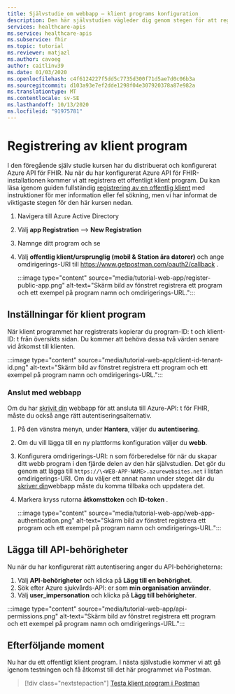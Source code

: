 ```yaml
---
title: Självstudie om webbapp – klient programs konfiguration
description: Den här självstudien vägleder dig genom stegen för att registrera ett offentligt program för att förbereda för att distribuera ett webb program
services: healthcare-apis
ms.service: healthcare-apis
ms.subservice: fhir
ms.topic: tutorial
ms.reviewer: matjazl
ms.author: cavoeg
author: caitlinv39
ms.date: 01/03/2020
ms.openlocfilehash: c4f6124227f5dd5c7735d300f71d5ae7d0c06b3a
ms.sourcegitcommit: d103a93e7ef2dde1298f04e307920378a87e982a
ms.translationtype: MT
ms.contentlocale: sv-SE
ms.lasthandoff: 10/13/2020
ms.locfileid: "91975781"
---
```

# <a name="client-application-registration"></a>Registrering av klient program
I den föregående själv studie kursen har du distribuerat och konfigurerat Azure API för FHIR. Nu när du har konfigurerat Azure API för FHIR-installationen kommer vi att registrera ett offentligt klient program. Du kan läsa igenom guiden fullständig [registrering av en offentlig klient](register-public-azure-ad-client-app.md) med instruktioner för mer information eller fel sökning, men vi har informat de viktigaste stegen för den här kursen nedan.

1. Navigera till Azure Active Directory
1. Välj **app Registration**  -->  **New Registration**
1. Namnge ditt program och se
1. Välj **offentlig klient/ursprunglig (mobil & Station ära datorer)** och ange omdirigerings-URI till https://www.getpostman.com/oauth2/callback .

   :::image type="content" source="media/tutorial-web-app/register-public-app.png" alt-text="Skärm bild av fönstret registrera ett program och ett exempel på program namn och omdirigerings-URL.":::

## <a name="client-application-settings"></a>Inställningar för klient program

När klient programmet har registrerats kopierar du program-ID: t och klient-ID: t från översikts sidan. Du kommer att behöva dessa två värden senare vid åtkomst till klienten.

:::image type="content" source="media/tutorial-web-app/client-id-tenant-id.png" alt-text="Skärm bild av fönstret registrera ett program och ett exempel på program namn och omdirigerings-URL.":::

### <a name="connect-with-web-app"></a>Anslut med webbapp

Om du har [skrivit din](tutorial-web-app-write-web-app.md) webbapp för att ansluta till Azure-API: t för FHIR, måste du också ange rätt autentiseringsalternativ. 

1. På den vänstra menyn, under **Hantera**, väljer du **autentisering**. 

1. Om du vill lägga till en ny plattforms konfiguration väljer du **webb**.

1. Konfigurera omdirigerings-URI: n som förberedelse för när du skapar ditt webb program i den fjärde delen av den här självstudien. Det gör du genom att lägga till `https://\<WEB-APP-NAME>.azurewebsites.net` i listan omdirigerings-URI. Om du väljer ett annat namn under steget där du [skriver din](tutorial-web-app-write-web-app.md)webbapp måste du komma tillbaka och uppdatera det.

1. Markera kryss rutorna **åtkomsttoken** och **ID-token** .

   :::image type="content" source="media/tutorial-web-app/web-app-authentication.png" alt-text="Skärm bild av fönstret registrera ett program och ett exempel på program namn och omdirigerings-URL.":::

## <a name="add-api-permissions"></a>Lägga till API-behörigheter

Nu när du har konfigurerat rätt autentisering anger du API-behörigheterna:

1. Välj **API-behörigheter** och klicka på **Lägg till en behörighet**.
1. Sök efter Azure sjukvårds-API: er som **min organisation använder**.
1. Välj **user_impersonation** och klicka på **Lägg till behörigheter**.

:::image type="content" source="media/tutorial-web-app/api-permissions.png" alt-text="Skärm bild av fönstret registrera ett program och ett exempel på program namn och omdirigerings-URL.":::

## <a name="next-steps"></a>Efterföljande moment
Nu har du ett offentligt klient program. I nästa självstudie kommer vi att gå igenom testningen och få åtkomst till det här programmet via Postman.

>[!div class="nextstepaction"]
>[Testa klient program i Postman](tutorial-web-app-test-postman.md)

